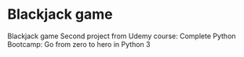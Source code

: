 # Blackjack game
Blackjack game Second project from Udemy course: Complete Python Bootcamp: Go from zero to hero in Python 3
